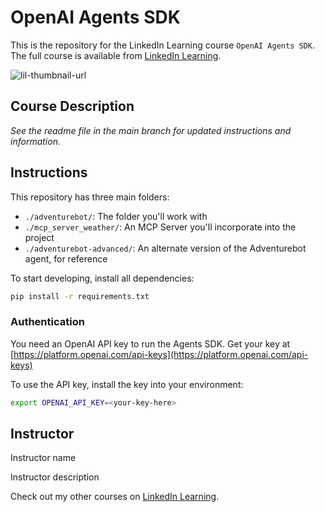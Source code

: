 # OpenAI Agents SDK

This is the repository for the LinkedIn Learning course `OpenAI Agents SDK`. The full course is available from [LinkedIn Learning][lil-course-url].

![lil-thumbnail-url]

## Course Description

_See the readme file in the main branch for updated instructions and information._

## Instructions

This repository has three main folders:

- `./adventurebot/`: The folder you'll work with
- `./mcp_server_weather/`: An MCP Server you'll incorporate into the project
- `./adventurebot-advanced/`: An alternate version of the Adventurebot agent, for reference

To start developing, install all dependencies:

```bash
pip install -r requirements.txt
```

### Authentication

You need an OpenAI API key to run the Agents SDK. Get your key at [https://platform.openai.com/api-keys](https://platform.openai.com/api-keys)

To use the API key, install the key into your environment:

```bash
export OPENAI_API_KEY=<your-key-here>
```

## Instructor

Instructor name

Instructor description

Check out my other courses on [LinkedIn Learning](https://www.linkedin.com/learning/instructors/).

[0]: # "Replace these placeholder URLs with actual course URLs"
[lil-course-url]: https://www.linkedin.com/learning/
[lil-thumbnail-url]: https://media.licdn.com/dms/image/v2/D4D0DAQEU-kFfzkcqxQ/learning-public-crop_675_1200/B4DZZfMIffH4Ac-/0/1745353738505?e=2147483647&v=beta&t=c9Qm7OEErMfUXJci9vKF1IjJxW2DYlAO6JWg2JFDv30
